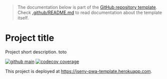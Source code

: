 > The documentation below is part of the [GitHub repository template](https://docs.github.com/en/github-ae@latest/github/creating-cloning-and-archiving-repositories/creating-a-repository-from-a-template#creating-a-repository-from-a-template). Check [.github/README.md](./.github/README.md) to read documentation about the template itself.

# Project title

Project short description. toto

[![github main](https://github.com/jsenv/jsenv-template-node-package/workflows/main/badge.svg)](https://github.com/jsenv/jsenv-template-node-package/actions?workflow=main)
[![codecov coverage](https://codecov.io/gh/jsenv/jsenv-template-node-package/branch/main/graph/badge.svg)](https://codecov.io/gh/jsenv/jsenv-template-node-package)

This project is deployed at https://jsenv-pwa-template.herokuapp.com.
